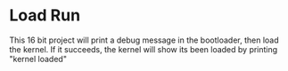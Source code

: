 # Load Run
This 16 bit project will print a debug message in the bootloader, then load the kernel.
If it succeeds, the kernel will show its been loaded by printing "kernel loaded"
